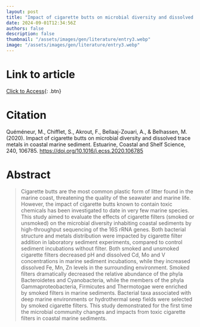 ```yaml
---
layout: post
title: "Impact of cigarette butts on microbial diversity and dissolved trace metals in coastal marine sediment"
date: 2024-09-01T12:34:56Z
authors: false
description: false
thumbnail: "/assets/images/gen/literature/entry3.webp"
image: "/assets/images/gen/literature/entry3.webp"
---
```

# Link to article
[Click to Access](https://doi.org/10.1016/j.ecss.2020.106785){: .btn}

# Citation
Quéméneur, M., Chifflet, S., Akrout, F., Bellaaj-Zouari, A., & Belhassen, M. (2020). Impact of cigarette butts on microbial diversity and dissolved trace metals in coastal marine sediment. Estuarine, Coastal and Shelf Science, 240, 106785. https://doi.org/10.1016/j.ecss.2020.106785  

# Abstract
 > Cigarette butts are the most common plastic form of litter found in the marine coast, threatening the quality of the seawater and marine life. However, the impact of cigarette butts known to contain toxic chemicals has been investigated to date in very few marine species. This study aimed to evaluate the effects of cigarette filters (smoked or unsmoked) on the microbial diversity inhabiting coastal sediments by high-throughput sequencing of the 16S rRNA genes. Both bacterial structure and metals distribution were impacted by cigarette filter addition in laboratory sediment experiments, compared to control sediment incubations without filter. Both smoked and unsmoked cigarette filters decreased pH and dissolved Cd, Mo and V concentrations in marine sediment incubations, while they increased dissolved Fe, Mn, Zn levels in the surrounding environment. Smoked filters dramatically decreased the relative abundance of the phyla Bacteroidetes and Cyanobacteria, while the members of the phyla Gammaproteobacteria, Firmicutes and Thermotogae were enriched by smoked filters in marine sediments. Bacterial taxa associated with deep marine environments or hydrothermal seep fields were selected by smoked cigarette filters. This study demonstrated for the first time the microbial community changes and impacts from toxic cigarette filters in coastal marine sediments.
